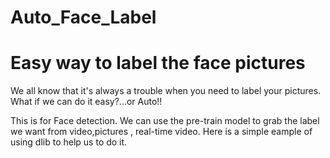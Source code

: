 # Auto_Face_Label
# Easy way to label the face pictures


We all know that it's  always a trouble when you need to label your pictures.
What if we can do it easy?...or Auto!!

This is for Face detection.
We can use the pre-train model to grab the label we want from video,pictures , real-time video.
Here is a simple eample of using dlib to help us to do it.

